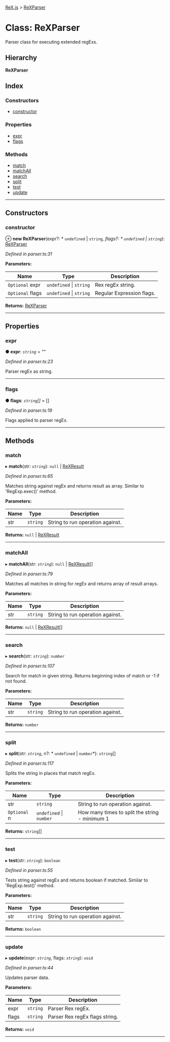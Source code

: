 [ReX.js](../README.md) > [ReXParser](../classes/rexparser.md)

# Class: ReXParser

Parser class for executing extended regExs.

## Hierarchy

**ReXParser**

## Index

### Constructors

* [constructor](rexparser.md#constructor)

### Properties

* [expr](rexparser.md#expr)
* [flags](rexparser.md#flags)

### Methods

* [match](rexparser.md#match)
* [matchAll](rexparser.md#matchall)
* [search](rexparser.md#search)
* [split](rexparser.md#split)
* [test](rexparser.md#test)
* [update](rexparser.md#update)

---

## Constructors

<a id="constructor"></a>

###  constructor

⊕ **new ReXParser**(expr?: * `undefined` &#124; `string`*, flags?: * `undefined` &#124; `string`*): [ReXParser](rexparser.md)

*Defined in parser.ts:31*

**Parameters:**

| Name | Type | Description |
| ------ | ------ | ------ |
| `Optional` expr |  `undefined` &#124; `string`|  Rex regEx string. |
| `Optional` flags |  `undefined` &#124; `string`|  Regular Expression flags. |

**Returns:** [ReXParser](rexparser.md)

___

## Properties

<a id="expr"></a>

###  expr

**● expr**: *`string`* = ""

*Defined in parser.ts:23*

Parser regEx as string.

___
<a id="flags"></a>

###  flags

**● flags**: *`string`[]* =  []

*Defined in parser.ts:19*

Flags applied to parser regEx.

___

## Methods

<a id="match"></a>

###  match

▸ **match**(str: *`string`*):  `null` &#124; [ReXResult](../interfaces/rexresult.md)

*Defined in parser.ts:65*

Matches string against regEx and returns result as array. Similar to 'RegExp.exec()' method.

**Parameters:**

| Name | Type | Description |
| ------ | ------ | ------ |
| str | `string` |  String to run operation against. |

**Returns:**  `null` &#124; [ReXResult](../interfaces/rexresult.md)

___
<a id="matchall"></a>

###  matchAll

▸ **matchAll**(str: *`string`*):  `null` &#124; [ReXResult](../interfaces/rexresult.md)[]

*Defined in parser.ts:79*

Matches all matches in string for regEx and returns array of result arrays.

**Parameters:**

| Name | Type | Description |
| ------ | ------ | ------ |
| str | `string` |  String to run operation against. |

**Returns:**  `null` &#124; [ReXResult](../interfaces/rexresult.md)[]

___
<a id="search"></a>

###  search

▸ **search**(str: *`string`*): `number`

*Defined in parser.ts:107*

Search for match in given string. Returns beginning index of match or -1 if not found.

**Parameters:**

| Name | Type | Description |
| ------ | ------ | ------ |
| str | `string` |  String to run operation against. |

**Returns:** `number`

___
<a id="split"></a>

###  split

▸ **split**(str: *`string`*, n?: * `undefined` &#124; `number`*): `string`[]

*Defined in parser.ts:117*

Splits the string in places that match regEx.

**Parameters:**

| Name | Type | Description |
| ------ | ------ | ------ |
| str | `string` |  String to run operation against. |
| `Optional` n |  `undefined` &#124; `number`|  How many times to split the string - minimum 1 |

**Returns:** `string`[]

___
<a id="test"></a>

###  test

▸ **test**(str: *`string`*): `boolean`

*Defined in parser.ts:55*

Tests string against regEx and returns boolean if matched. Similar to 'RegExp.test()' method.

**Parameters:**

| Name | Type | Description |
| ------ | ------ | ------ |
| str | `string` |  String to run operation against. |

**Returns:** `boolean`

___
<a id="update"></a>

###  update

▸ **update**(expr: *`string`*, flags: *`string`*): `void`

*Defined in parser.ts:44*

Updates parser data.

**Parameters:**

| Name | Type | Description |
| ------ | ------ | ------ |
| expr | `string` |  Parser Rex regEx. |
| flags | `string` |  Parser Rex regEx flags string. |

**Returns:** `void`

___

